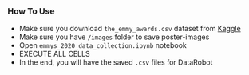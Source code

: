### How To Use
- Make sure you download `the_emmy_awards.csv` dataset from [Kaggle](https://www.kaggle.com/unanimad/emmy-awards)
- Make sure you have `/images` folder to save poster-images
- Open `emmys_2020_data_collection.ipynb` notebook
- EXECUTE ALL CELLS
- In the end, you will have the saved `.csv` files for DataRobot
